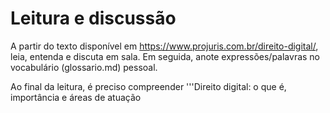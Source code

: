 # Leitura e discussão
A partir do texto disponível em https://www.projuris.com.br/direito-digital/, leia, entenda e discuta em sala. 
Em seguida, anote expressões/palavras no vocabulário (glossario.md) pessoal.

Ao final da leitura, é preciso compreender '''Direito digital: o que é, importância e áreas de atuação
